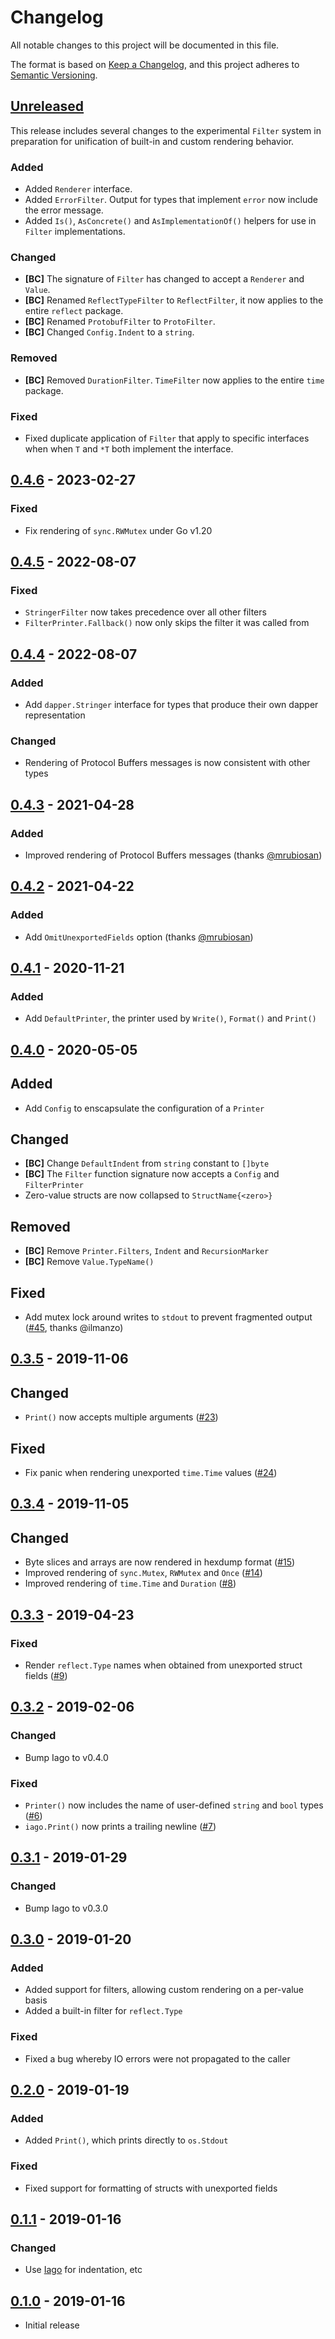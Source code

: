# Changelog

All notable changes to this project will be documented in this file.

The format is based on [Keep a Changelog], and this project adheres to
[Semantic Versioning].

<!-- references -->

[keep a changelog]: https://keepachangelog.com/en/1.0.0/
[semantic versioning]: https://semver.org/spec/v2.0.0.html

## [Unreleased]

This release includes several changes to the experimental `Filter` system in
preparation for unification of built-in and custom rendering behavior.

### Added

- Added `Renderer` interface.
- Added `ErrorFilter`. Output for types that implement `error` now include the error message.
- Added `Is()`, `AsConcrete()` and `AsImplementationOf()` helpers for use in `Filter` implementations.

### Changed

- **[BC]** The signature of `Filter` has changed to accept a `Renderer` and `Value`.
- **[BC]** Renamed `ReflectTypeFilter` to `ReflectFilter`, it now applies to the entire `reflect` package.
- **[BC]** Renamed `ProtobufFilter` to `ProtoFilter`.
- **[BC]** Changed `Config.Indent` to a `string`.

### Removed

- **[BC]** Removed `DurationFilter`. `TimeFilter` now applies to the entire `time` package.

### Fixed

- Fixed duplicate application of `Filter` that apply to specific interfaces when
  when `T` and `*T` both implement the interface.

## [0.4.6] - 2023-02-27

### Fixed

- Fix rendering of `sync.RWMutex` under Go v1.20

## [0.4.5] - 2022-08-07

### Fixed

- `StringerFilter` now takes precedence over all other filters
- `FilterPrinter.Fallback()` now only skips the filter it was called from

## [0.4.4] - 2022-08-07

### Added

- Add `dapper.Stringer` interface for types that produce their own dapper representation

### Changed

- Rendering of Protocol Buffers messages is now consistent with other types

## [0.4.3] - 2021-04-28

### Added

- Improved rendering of Protocol Buffers messages (thanks [@mrubiosan])

## [0.4.2] - 2021-04-22

### Added

- Add `OmitUnexportedFields` option (thanks [@mrubiosan])

## [0.4.1] - 2020-11-21

### Added

- Add `DefaultPrinter`, the printer used by `Write()`, `Format()` and `Print()`

## [0.4.0] - 2020-05-05

## Added

- Add `Config` to enscapsulate the configuration of a `Printer`

## Changed

- **[BC]** Change `DefaultIndent` from `string` constant to `[]byte`
- **[BC]** The `Filter` function signature now accepts a `Config` and `FilterPrinter`
- Zero-value structs are now collapsed to `StructName{<zero>}`

## Removed

- **[BC]** Remove `Printer.Filters`, `Indent` and `RecursionMarker`
- **[BC]** Remove `Value.TypeName()`

## Fixed

- Add mutex lock around writes to `stdout` to prevent fragmented output ([#45], thanks @ilmanzo)

## [0.3.5] - 2019-11-06

## Changed

- `Print()` now accepts multiple arguments ([#23])

## Fixed

- Fix panic when rendering unexported `time.Time` values ([#24])

## [0.3.4] - 2019-11-05

## Changed

- Byte slices and arrays are now rendered in hexdump format ([#15])
- Improved rendering of `sync.Mutex`, `RWMutex` and `Once` ([#14])
- Improved rendering of `time.Time` and `Duration` ([#8])

## [0.3.3] - 2019-04-23

### Fixed

- Render `reflect.Type` names when obtained from unexported struct fields ([#9])

## [0.3.2] - 2019-02-06

### Changed

- Bump Iago to v0.4.0

### Fixed

- `Printer()` now includes the name of user-defined `string` and `bool` types ([#6])
- `iago.Print()` now prints a trailing newline ([#7])

## [0.3.1] - 2019-01-29

### Changed

- Bump Iago to v0.3.0

## [0.3.0] - 2019-01-20

### Added

- Added support for filters, allowing custom rendering on a per-value basis
- Added a built-in filter for `reflect.Type`

### Fixed

- Fixed a bug whereby IO errors were not propagated to the caller

## [0.2.0] - 2019-01-19

### Added

- Added `Print()`, which prints directly to `os.Stdout`

### Fixed

- Fixed support for formatting of structs with unexported fields

## [0.1.1] - 2019-01-16

### Changed

- Use [Iago] for indentation, etc

## [0.1.0] - 2019-01-16

- Initial release

<!-- references -->

[unreleased]: https://github.com/dogmatiq/dapper
[0.1.0]: https://github.com/dogmatiq/dapper/releases/tag/v0.1.0
[0.1.1]: https://github.com/dogmatiq/dapper/releases/tag/v0.1.1
[0.2.0]: https://github.com/dogmatiq/dapper/releases/tag/v0.2.0
[0.3.0]: https://github.com/dogmatiq/dapper/releases/tag/v0.3.0
[0.3.1]: https://github.com/dogmatiq/dapper/releases/tag/v0.3.1
[0.3.2]: https://github.com/dogmatiq/dapper/releases/tag/v0.3.2
[0.3.3]: https://github.com/dogmatiq/dapper/releases/tag/v0.3.3
[0.3.4]: https://github.com/dogmatiq/dapper/releases/tag/v0.3.4
[0.3.5]: https://github.com/dogmatiq/dapper/releases/tag/v0.3.5
[0.4.0]: https://github.com/dogmatiq/dapper/releases/tag/v0.4.0
[0.4.1]: https://github.com/dogmatiq/dapper/releases/tag/v0.4.1
[0.4.2]: https://github.com/dogmatiq/dapper/releases/tag/v0.4.2
[0.4.3]: https://github.com/dogmatiq/dapper/releases/tag/v0.4.3
[0.4.4]: https://github.com/dogmatiq/dapper/releases/tag/v0.4.4
[0.4.5]: https://github.com/dogmatiq/dapper/releases/tag/v0.4.5
[0.4.6]: https://github.com/dogmatiq/dapper/releases/tag/v0.4.6
[#6]: https://github.com/dogmatiq/dapper/issues/6
[#7]: https://github.com/dogmatiq/dapper/issues/7
[#8]: https://github.com/dogmatiq/dapper/issues/8
[#9]: https://github.com/dogmatiq/dapper/issues/9
[#14]: https://github.com/dogmatiq/dapper/issues/14
[#15]: https://github.com/dogmatiq/dapper/issues/15
[#23]: https://github.com/dogmatiq/dapper/issues/23
[#24]: https://github.com/dogmatiq/dapper/issues/24
[#45]: https://github.com/dogmatiq/dapper/issues/45
[iago]: https://github.com/dogmatiq/iago

<!-- outside contributors -->

[@mrubiosan]: https://github.com/mrubiosan

<!-- version template
## [0.0.1] - YYYY-MM-DD

### Added
### Changed
### Deprecated
### Removed
### Fixed
### Security
-->

